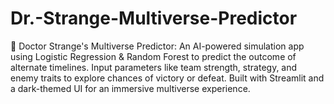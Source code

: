 # Dr.-Strange-Multiverse-Predictor
🔮 Doctor Strange's Multiverse Predictor: An AI-powered simulation app using Logistic Regression &amp; Random Forest to predict the outcome of alternate timelines. Input parameters like team strength, strategy, and enemy traits to explore chances of victory or defeat. Built with Streamlit and a dark-themed UI for an immersive multiverse experience.
